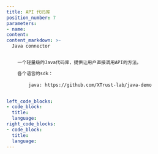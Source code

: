 ```yaml
---
title: API 代码库
position_number: 7
parameters:
- name:
content:
content_markdown: >-
  Java connector


    一个轻量级的Java代码库，提供让用户直接调用API的方法。

    各个语言的sdk：
        
        java: https://github.com/XTrust-lab/java-demo


left_code_blocks:
- code_block:
  title:
  language:
right_code_blocks:
- code_block:
  title:
  language:
---
```

